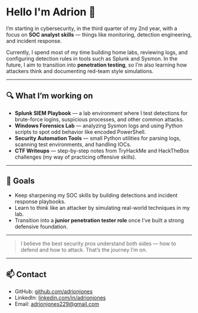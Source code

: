 # Hello I'm Adrion 👋

I’m starting in cybersecurity, in the third quarter of my 2nd year, with a focus on **SOC analyst skills** — things like monitoring, detection engineering, and incident response.  

Currently, I spend most of my time building home labs, reviewing logs, and configuring detection rules in tools such as Splunk and Sysmon. In the future, I aim to transition into **penetration testing**, so I’m also learning how attackers think and documenting red-team style simulations.

---

## 🔍 What I’m working on
- **Splunk SIEM Playbook** — a lab environment where I test detections for brute-force logins, suspicious processes, and other common attacks.  
- **Windows Forensics Lab** — analyzing Sysmon logs and using Python scripts to spot odd behavior like encoded PowerShell.  
- **Security Automation Tools** — small Python utilities for parsing logs, scanning test environments, and handling IOCs.  
- **CTF Writeups** — step-by-step notes from TryHackMe and HackTheBox challenges (my way of practicing offensive skills).  

---

## 🌱 Goals
- Keep sharpening my SOC skills by building detections and incident response playbooks.  
- Learn to think like an attacker by simulating real-world techniques in my lab.  
- Transition into a **junior penetration tester role** once I’ve built a strong defensive foundation.
  
---

> I believe the best security pros understand both sides — how to defend and how to attack. That’s the journey I’m on.

---

## 📫 Contact
- GitHub: [github.com/adrionjones](https://github.com/adrionjones)  
- LinkedIn: [linkedin.com/in/adrionjones](https://linkedin.com/in/adrion-jones-948089362)  
- Email: adrionjones229@gmail.com


